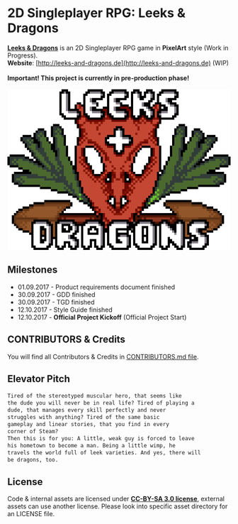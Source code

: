 # 2D Singleplayer RPG: Leeks & Dragons

**[Leeks & Dragons](http://leeks-and-dragons.de)** is an 2D Singleplayer RPG game in **PixelArt** style (Work in Progress).\
**Website**: [http://leeks-and-dragons.de](http://leeks-and-dragons.de) (WIP)\
\
**Important! This project is currently in pre-production phase!**\
\
![Logo](./data/logo/Logo.png)

## Milestones

  - 01.09.2017 - Product requirements document finished
  - 30.09.2017 - GDD finished
  - 30.09.2017 - TGD finished
  - 12.10.2017 - Style Guide finished
  - 12.10.2017 - **Official Project Kickoff** (Official Project Start)
  
## CONTRIBUTORS & Credits

You will find all Contributors & Credits in [CONTRIBUTORS.md file](https://github.com/leeks-and-dragons/leeks-and-dragons/blob/master/CONTRIBUTORS.md).

## Elevator Pitch

```text
Tired of the stereotyped muscular hero, that seems like
the dude you will never be in real life? Tired of playing a
dude, that manages every skill perfectly and never
struggles with anything? Tired of the same basic
gameplay and linear stories, that you find in every
corner of Steam?
Then this is for you: A little, weak guy is forced to leave
his hometown to become a man. Being a little wimp, he
travels the world full of leek varieties. And yes, there will
be dragons, too.
```

## License

Code & internal assets are licensed under **[CC-BY-SA 3.0 license](https://creativecommons.org/licenses/by-sa/3.0/)**, external assets can use another license. Please look into specific asset directory for an LICENSE file.